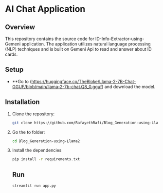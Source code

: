 # AI Chat Application

## Overview

This repository contains the source code for ID-Info-Extractor-using-Gemeni application. The application utilizes natural language processing (NLP) techniques and is built on Gemeni Api to read and answer about ID cards.

## Setup

- \*\*Go to (https://huggingface.co/TheBloke/Llama-2-7B-Chat-GGUF/blob/main/llama-2-7b-chat.Q8_0.gguf) and download the model.

## Installation

1. Clone the repository:

   ```bash
   git clone https://github.com/RafayethRafi/Blog_Generation-using-Llama2.git

   ```

2. Go the to folder:

   ```bash
   cd Blog_Generation-using-Llama2

   ```

3. Install the dependencies

   ```bash
   pip install -r requirements.txt

   ```

   ## Run

   ```bash
   streamlit run app.py

   ```
